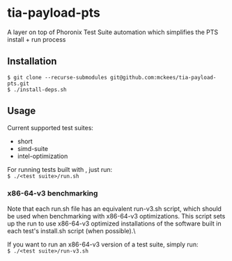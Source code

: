 # tia-payload-pts

A layer on top of Phoronix Test Suite automation which simplifies the PTS install + run process

## Installation
`$ git clone --recurse-submodules git@github.com:mckees/tia-payload-pts.git`\
`$ ./install-deps.sh`

## Usage
Current supported test suites:
* short
* simd-suite
* intel-optimization

For running tests built with , just run:\
`$ ./<test suite>/run.sh`

### x86-64-v3 benchmarking
Note that each run.sh file has an equivalent run-v3.sh script, which should be used when benchmarking with x86-64-v3 optimizations. This script sets up the run to use x86-64-v3 optimized installations of the software built in each test's install.sh script (when possible).\

If you want to run an x86-64-v3 version of a test suite, simply run:\
`$ ./<test suite>/run-v3.sh`
